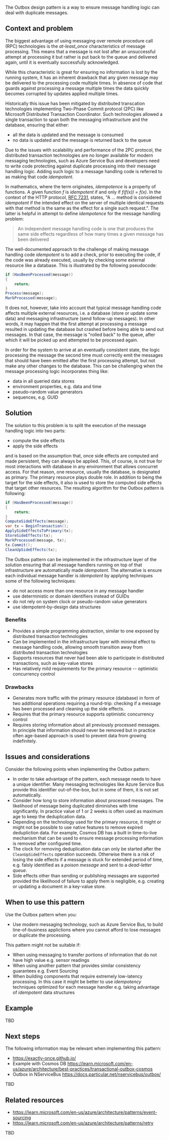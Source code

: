 The Outbox design pattern is a way to ensure message handling logic can deal with duplicate messages.

## Context and problem

The biggest advantage of using messaging over remote procedure call (RPC) technologies is the _at-least_once_ characteristics of message processing. This means that a message is not lost after an unsuccessful attempt at processing it but rather is put back to the queue and delivered again, until it is eventually successfully acknowledged. 

While this characteristic is great for ensuring no information is lost by the running system, it has an inherent drawback that any given message may be delivered to the processing code multiple times. In absence of code that guards against processing a message multiple times the data quickly becomes corrupted by updates applied multiple times.

Historically this issue has been mitigated by distributed transcation technologies implementing Two-Phase Commit protocol (2PC) like Microsoft Distributed Transaction Coordinator. Such technologies allowed a single transaction to span both the messaging infrastructure and the database, ensuring that either:
 - all the data is updated and the message is consumed
 - no data is updated and the message is returned back to the queue

Due to the issues with scalability and performance of the 2PC protocol, the distributed transaction technologies are no longer available for modern messaging technologies, such as Azure Service Bus and developers need to write code protecting against duplicate processing into their message handling logic. Adding such logic to a message handling code is referred to as making that code _idempotent_. 

In mathematics, where the term originates, _idempotence_ is a property of functions. A given function _f_ is _idempotent_ if and only if _f(f(x)) = f(x)_. In the context of the HTTP protocol, [RFC 7231](https://datatracker.ietf.org/doc/html/rfc7231#section-4), states, "A ... method is considered _idempotent_ if the intended effect on the server of multiple identical requests with that method is the same as the effect for a single such request.". The latter is helpful in attempt to define _idempotence_ for the message handling problem:

> An independent message handling code is one that produces the same side effects regardless of how many times a given message has been delivered

The well-documented approach to the challenge of making message handling code _idempotent_ is to add a check, prior to executing the code, if the code was already executed, usually by checking some external resource like a database. This is illustrated by the following pseudocode:

```c#
if (HasBeenProcessed(message))
{
    return;
}
Process(message);
MarkProcessed(message);
```

It does not, however, take into account that typical message handling code affects multiple external resources, i.e. a database (store or update some data) and messaging infrastructure (send follow-up messages). In other words, it may happen that the first attempt at processing a message resulted in updating the database but crashed before being able to send out messages. In that case, the message is "rolled back" to the queue, after which it will be picked up and attempted to be processed again. 

In order for the system to arrive at an eventually consistent state, the logic processing the message the second time must correctly emit the messages that should have been emitted after the first processing attempt, but not make any other changes to the database. This can be challenging when the message processing logic incorporates thing like:
 - data in all queried data stores
 - environment properties, e.g. data and time
 - pseudo-random value generators
 - sequences, e.g. GUID

## Solution

The solution to this problem is to split the execution of the message handling logic into two parts:
 - compute the side effects
 - apply the side effects

and is based on the assumption that, once side effects are computed and made persistent, they can always be applied. This, of course, is not true for most interactions with database in any environment that allows concurret access. For that reason, one resource, usually the database, is designated as primary. The primary resource plays double role. In addition to being the target for the side effects, it also is used to store the computed side effects that target other resources. The resulting algorithm for the Outbox pattern is following:

```c#
if (HasBeenProcessed(message))
{
    return;
}
ComputeSideEffects(message);
var tx = BeginTransaction();
ApplySideEffectsToPrimary(tx);
StoreSideEffects(tx);
MarkProcessed(message, tx);
tx.Commit();
CleanUpSideEffects(tx);
```

The Outbox pattern can be implemented in the infrastructure layer of the solution ensuring that all message handlers running on top of that infrastructure are automatically made _idempotent_. The alternative is ensure each individual message handler is _idempotent_ by applying techniques some of the following techniques:

- do not access more than one resource in any message handler
- use deterministic or domain identifiers instead of GUIDs
- do not rely on system clock or pseudo-random value generators
- use idempotent-by-design data structures

### Benefits

- Provides a simple programming abstraction, similar to one exposed by distributed transaction technologies
- Can be implemented in the infrastructure layer with minimal effect to message handling code, allowing smooth transition away from distributed transaction technologies
- Supports resources that never had been able to participate in distributed transactions, such as key-value stores
- Has relatively mild requirements for the primary resource -- optimistic concurrency control

### Drawbacks

- Generates more traffic with the primary resource (database) in form of two additional operations requiring a round-trip: checking if a message has been processed and cleaning up the side effects.
- Requires that the primary resource supports optimistic concurrency control
- Requires storing information about all previously processed messages. In principle that information should never be removed but in practice often age-based approach is used to prevent data from growing indefinitely. 

## Issues and considerations

Consider the following points when implementing the Outbox pattern:

- In order to take advantage of the pattern, each message needs to have a unique identifier. Many messaging technologies like Azure Service Bus provide this identifier out-of-the-box, but in some of them, it is not set automatically.
- Consider how long to store information about processed messages. The likelihood of message being duplicated diminishes with time significantly. In practice value of 1 or 2 weeks is often used as maximum age to keep the deduplication data.
- Depending on the technology used for the primary resource, it might or might not be possible to use native features to remove expired dedupliction data. For example, Cosmos DB has a built in time-to-live mechanism that can be used to ensure message processing information is removed after configured time.
- The clock for removing deduplication data can only be started after the `CleanUpSideEffects` operation succeeds. Otherwise there is a risk of losing the side effects if a message is stuck for extended period of time, e.g. falsly identified as a _poison message_ and sent to a _dead-letter queue_.
- Side effects other than sending or publishing messages are supported provided the likelihood of failure to apply them is negligible, e.g. creating or updating a document in a key-value store.  

## When to use this pattern

Use the Outbox pattern when you:

- Use modern messaging technology, such as Azure Service Bus, to build line-of-business applictions where you cannot afford to lose messages or duplicate the processing. 

This pattern might not be suitable if:

- When using messaging to transfer portions of information that do not have high value e.g. sensor readings
- When using another pattern that provides similar consistency guarantees e.g. Event Sourcing
- When building components that require extremely low-latency processing. In this case it might be better to use _idempotency_ techniques optimized for each message handler e.g. taking advantage of _idempotent_ data structures 

## Example

TBD

## Next steps

The following information may be relevant when implementing this pattern:

- https://exactly-once.github.io/
- Example with Cosmos DB https://learn.microsoft.com/en-us/azure/architecture/best-practices/transactional-outbox-cosmos
- Outbox in NServiceBus https://docs.particular.net/nservicebus/outbox/

TBD

## Related resources

- https://learn.microsoft.com/en-us/azure/architecture/patterns/event-sourcing
- https://learn.microsoft.com/en-us/azure/architecture/patterns/retry

TBD
